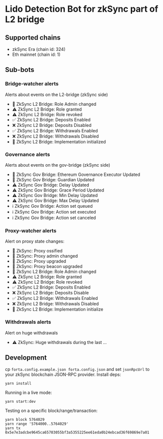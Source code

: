 # Lido Detection Bot for zkSync part of L2 bridge

## Supported chains

- zkSync Era (chain id: 324)
- Eth mainnet (chain id: 1)

## Sub-bots

### Bridge-watcher alerts

Alerts about events on the L2-bridge (zkSync side)

- 🚨 ZkSync L2 Bridge: Role Admin changed
- ⚠️ ZkSync L2 Bridge: Role granted
- ⚠️ ZkSync L2 Bridge: Role revoked
- ✅ ZkSync L2 Bridge: Deposits Enabled
- ❌ ZkSync L2 Bridge: Deposits Disabled
- ✅ ZkSync L2 Bridge: Withdrawals Enabled
- ❌ ZkSync L2 Bridge: Withdrawals Disabled
- 🚨 ZkSync L2 Bridge: Implementation initialized

### Governance alerts

Alerts about events on the gov-bridge (zkSync side)

- 🚨 ZkSync Gov Bridge: Ethereum Governance Executor Updated
- 🚨 ZkSync Gov Bridge: Guardian Updated
- ⚠️ ZkSync Gov Bridge: Delay Updated
- ⚠️ ZkSync Gov Bridge: Grace Period Updated
- ⚠️ ZkSync Gov Bridge: Min Delay Updated
- ⚠️ ZkSync Gov Bridge: Max Delay Updated
- ℹ ZkSync Gov Bridge: Action set queued
- ℹ ZkSync Gov Bridge: Action set executed
- ℹ ZkSync Gov Bridge: Action set canceled

### Proxy-watcher alerts

Alert on proxy state changes:

- 🚨 ZkSync: Proxy ossified
- 🚨 ZkSync: Proxy admin changed
- 🚨 ZkSync: Proxy upgraded
- 🚨 ZkSync: Proxy beacon upgraded
- 🚨 ZkSync L2 Bridge: Role Admin changed
- ⚠️ ZkSync L2 Bridge: Role granted
- ⚠️ ZkSync L2 Bridge: Role revoked
- ✅ ZkSync L2 Bridge: Deposits Enabled
- ❌ ZkSync L2 Bridge: Deposits Disable
- ✅ ZkSync L2 Bridge: Withdrawals Enabled
- ❌ ZkSync L2 Bridge: Withdrawals Disabled
- 🚨 ZkSync L2 Bridge: Implementation initialize

### Withdrawals alerts

Alert on huge withdrawals

- ⚠️ ZkSync: Huge withdrawals during the last ...

## Development

cp `forta.config.example.json forta.config.json` and set `jsonRpcUrl` to your zkSync blockchain JSON-RPC provider. Install deps:

```
yarn install
```

Running in a live mode:

```
yarn start:dev
```

Testing on a specific block/range/transaction:

```
yarn block 5764029
yarn range '5764000..5764029'
yarn tx 0x5e7e3adcbe9645ca65703055bf3a5355225ee61eda0b24ebcad36f69869e7a01
```
